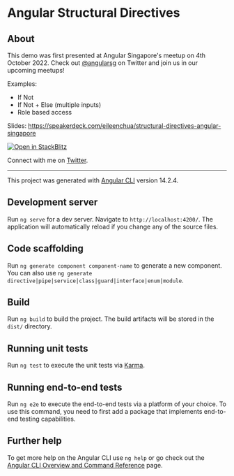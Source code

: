 # Angular Structural Directives

## About

This demo was first presented at Angular Singapore's meetup on 4th October 2022. Check out [@angularsg](https://twitter.com/angularsg) on Twitter and join us in our upcoming meetups!

Examples:

- If Not
- If Not + Else (multiple inputs)
- Role based access

Slides: https://speakerdeck.com/eileenchua/structural-directives-angular-singapore

[![Open in StackBlitz](https://developer.stackblitz.com/img/open_in_stackblitz.svg)](https://stackblitz.com/fork/github/eileenchua/angular-structural-directives?title=Angular%20Structural%20Directives)

Connect with me on [Twitter](https://twitter.com/eileenbuilds).

---

This project was generated with [Angular CLI](https://github.com/angular/angular-cli) version 14.2.4.

## Development server

Run `ng serve` for a dev server. Navigate to `http://localhost:4200/`. The application will automatically reload if you change any of the source files.

## Code scaffolding

Run `ng generate component component-name` to generate a new component. You can also use `ng generate directive|pipe|service|class|guard|interface|enum|module`.

## Build

Run `ng build` to build the project. The build artifacts will be stored in the `dist/` directory.

## Running unit tests

Run `ng test` to execute the unit tests via [Karma](https://karma-runner.github.io).

## Running end-to-end tests

Run `ng e2e` to execute the end-to-end tests via a platform of your choice. To use this command, you need to first add a package that implements end-to-end testing capabilities.

## Further help

To get more help on the Angular CLI use `ng help` or go check out the [Angular CLI Overview and Command Reference](https://angular.io/cli) page.
